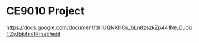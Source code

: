 # CE9010 Project
https://docs.google.com/document/d/1UQNXI1Cu_bLn8zszkZp441Ne_0uoUTZyJbk4mjtPmaE/edit
